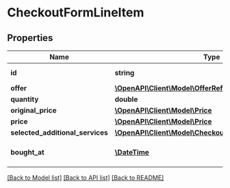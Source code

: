 # CheckoutFormLineItem

## Properties
Name | Type | Description | Notes
------------ | ------------- | ------------- | -------------
**id** | **string** | Line item identifier | 
**offer** | [**\OpenAPI\Client\Model\OfferReference**](OfferReference.md) |  | 
**quantity** | **double** | quantity | 
**original_price** | [**\OpenAPI\Client\Model\Price**](Price.md) |  | 
**price** | [**\OpenAPI\Client\Model\Price**](Price.md) |  | 
**selected_additional_services** | [**\OpenAPI\Client\Model\CheckoutFormAdditionalService[]**](CheckoutFormAdditionalService.md) |  | [optional] 
**bought_at** | [**\DateTime**](\DateTime.md) | ISO date when offer was bought | [optional] 

[[Back to Model list]](../README.md#documentation-for-models) [[Back to API list]](../README.md#documentation-for-api-endpoints) [[Back to README]](../README.md)



